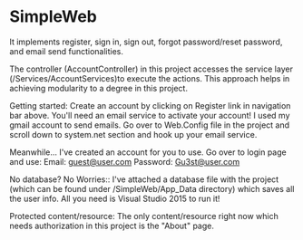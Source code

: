 # SimpleWeb
It implements register, sign in, sign out, forgot password/reset password, and email send functionalities.

The controller (AccountController) in this project accesses the service layer (/Services/AccountServices)to execute the actions. This approach helps in achieving modularity to a degree in this project.

Getting started: 
Create an account by clicking on Register link in navigation bar above. 
You'll need an email service to activate your account!
I used my gmail account to send emails. Go over to Web.Config file in the project and scroll down to system.net section and hook up your email service.


Meanwhile...
I've created an account for you to use. Go over to login page and use:
Email: guest@user.com
Password: Gu3st@user.com

No database? No Worries:: 
I've attached a database file with the project (which can be found under /SimpleWeb/App_Data directory) which saves all the user info. All you need is Visual Studio 2015 to run it!

Protected content/resource: 
The only content/resource right now which needs authorization in this project is the "About" page.
